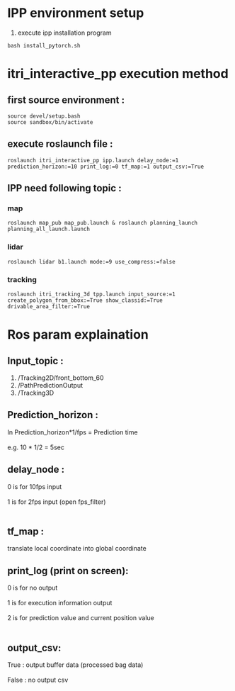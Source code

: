 # IPP environment setup
1. execute ipp installation program
```
bash install_pytorch.sh
```
# itri_interactive_pp execution method
## first source environment :
```
source devel/setup.bash
source sandbox/bin/activate
```
## execute roslaunch file :
```
roslaunch itri_interactive_pp ipp.launch delay_node:=1 prediction_horizon:=10 print_log:=0 tf_map:=1 output_csv:=True
```
## IPP need following topic :

### map
```
roslaunch map_pub map_pub.launch & roslaunch planning_launch planning_all_launch.launch
```
### lidar
```
roslaunch lidar b1.launch mode:=9 use_compress:=false
```
### tracking
```
roslaunch itri_tracking_3d tpp.launch input_source:=1 create_polygon_from_bbox:=True show_classid:=True drivable_area_filter:=True
```
# Ros param explaination
## Input_topic : 
  1. /Tracking2D/front_bottom_60
  2. /PathPredictionOutput
  3. /Tracking3D

## Prediction_horizon : 
  In Prediction_horizon*1/fps = Prediction time<br></br>
  e.g. 10 * 1/2 = 5sec

## delay_node :
  0 is for 10fps input<br></br>
  1 is for 2fps input (open fps_filter)<br></br>

## tf_map :
  translate local coordinate into global coordinate

## print_log (print on screen):
  0 is for no output <br></br>
  1 is for execution information output <br></br>
  2 is for prediction value and current position value<br></br>

## output_csv:
  True : output buffer data (processed bag data)<br></br>
  False : no output csv<br></br>
